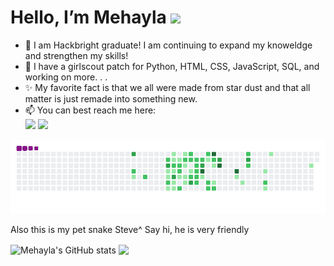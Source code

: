 <h1> Hello, I’m Mehayla <img src="https://media.giphy.com/media/lrgLFqCLUcRSTXsLx1/giphy.gif" width="5px"> </h1>

- 🌱 I am Hackbright graduate! I am continuing to expand my knoweldge and strengthen my skills!
- 👀 I have a girlscout patch for Python, HTML, CSS, JavaScript, SQL, and working on more. . . 
- ✨ My favorite fact is that we all were made from star dust and that all matter is just remade into something new.
- 📫 You can best reach me here: <br>
<a href = "mailto:MehaylaC@gmail.com"><img src="https://img.shields.io/badge/-Gmail-%23333?style=for-the-badge&logo=gmail&logoColor=white" target="_blank"></a> <a href="https://www.linkedin.com/in/mehayla/" target="_blank"><img src="https://img.shields.io/badge/-LinkedIn-%230077B5?style=for-the-badge&logo=linkedin&logoColor=white" target="_blank"></a>

  
![snakie gif](https://github.com/Mehayla/Mehayla/blob/output/github-contribution-grid-snake.gif)
<p> Also this is my pet snake Steve^ Say hi, he is very friendly </p>


<div>
<img align="center" src="https://github-readme-stats.vercel.app/api?username=Mehayla&title_color=000000&text_color=A245B4&hide=contribs" alt="Mehayla's GitHub stats"/>
<img align="center" src="https://github-readme-stats.vercel.app/api/top-langs/?username=Mehayla&hide=Jupyter%20Notebook&langs_count=6&card_width=270&layout=compact"/>
</div>
     

<!---
Mehayla/Mehayla is a ✨ special ✨ repository because its `README.md` (this file) appears on your GitHub profile.
You can click the Preview link to take a look at your changes.
--->
